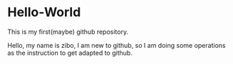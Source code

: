 # Hello-World
This is my first(maybe) github repository.

Hello, my name is zibo, I am new to github, so I am doing some operations as the instruction to get adapted to github.
